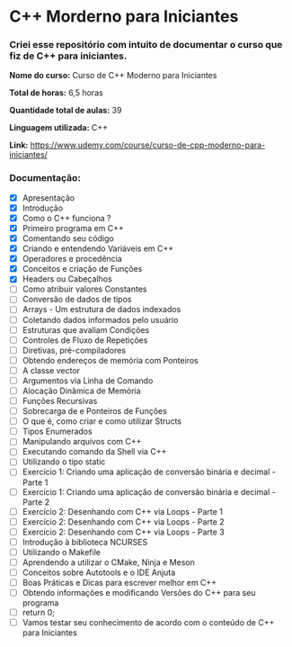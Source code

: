 # C++ Morderno para Iniciantes

### Criei esse repositório com intuito de documentar o curso que fiz de C++ para iniciantes.

**Nome do curso:** Curso de C++ Moderno para Iniciantes

**Total de horas:** 6,5 horas

**Quantidade total de aulas:** 39

**Linguagem utilizada:** C++

**Link:** https://www.udemy.com/course/curso-de-cpp-moderno-para-iniciantes/

### Documentação:

- [x] Apresentação
- [x] Introdução
- [x] Como o C++ funciona ?
- [x] Primeiro programa em C++
- [x] Comentando seu código
- [x] Criando e entendendo Variáveis em C++
- [x] Operadores e procedência
- [x] Conceitos e criação de Funções
- [x] Headers ou Cabeçalhos
- [ ] Como atribuir valores Constantes
- [ ] Conversão de dados de tipos
- [ ] Arrays - Um estrutura de dados indexados
- [ ] Coletando dados informados pelo usuário
- [ ] Estruturas que avaliam Condições
- [ ] Controles de Fluxo de Repetições
- [ ] Diretivas, pré-compiladores
- [ ] Obtendo endereços de memória com Ponteiros
- [ ] A classe vector
- [ ] Argumentos via Linha de Comando
- [ ] Alocação Dinâmica de Memória
- [ ] Funções Recursivas
- [ ] Sobrecarga de e Ponteiros de Funções
- [ ] O que é, como criar e como utilizar Structs
- [ ] Tipos Enumerados
- [ ] Manipulando arquivos com C++
- [ ] Executando comando da Shell via C++
- [ ] Utilizando o tipo static
- [ ] Exercício 1: Criando uma aplicação de conversão binária e decimal - Parte 1
- [ ] Exercício 1: Criando uma aplicação de conversão binária e decimal - Parte 2
- [ ] Exercício 2: Desenhando com C++ via Loops - Parte 1
- [ ] Exercício 2: Desenhando com C++ via Loops - Parte 2
- [ ] Exercício 2: Desenhando com C++ via Loops - Parte 3
- [ ] Introdução à biblioteca NCURSES
- [ ] Utilizando o Makefile
- [ ] Aprendendo a utilizar o CMake, Ninja e Meson
- [ ] Conceitos sobre Autotools e o IDE Anjuta
- [ ] Boas Práticas e Dicas para escrever melhor em C++
- [ ] Obtendo informações e modificando Versões do C++ para seu programa
- [ ] return 0;
- [ ] Vamos testar seu conhecimento de acordo com o conteúdo de C++ para Iniciantes